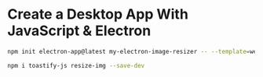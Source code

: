 # Create a Desktop App With JavaScript & Electron


```bash
npm init electron-app@latest my-electron-image-resizer -- --template=webpack-typescript

npm i toastify-js resize-img --save-dev
```










